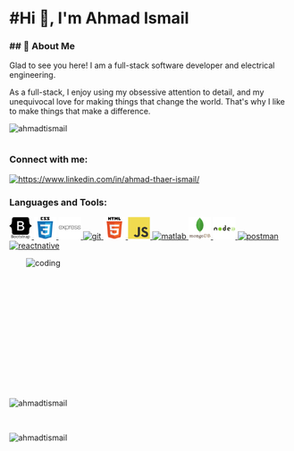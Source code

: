 <h1 style="align:center">#Hi 👋, I'm Ahmad Ismail</h1>
<h3 style="align:center">## 🚀 About Me</h3>
Glad to see you here!   
I am a full-stack software developer and electrical engineering.

As a full-stack, I enjoy using my obsessive attention to detail, and my unequivocal love for making things that change the world. That's why I like to make things that make a difference.

<p style="align:left"> <img src="https://komarev.com/ghpvc/?username=ahmadtismail&label=Profile%20views&color=0e75b6&style=flat" alt="ahmadtismail" /> </p>

<div style="display:flex; flex-wrap: wrap;">

<div>
<h3 style="align:left">Connect with me:</h3>
<p style="align:left">
<a href="https://www.linkedin.com/in/ahmad-thaer-ismail/" target="blank"><img style="align:left" src="https://raw.githubusercontent.com/rahuldkjain/github-profile-readme-generator/master/src/images/icons/Social/linked-in-alt.svg" alt="https://www.linkedin.com/in/ahmad-thaer-ismail/" height="30" width="40" /></a>
</p>

<h3 style="align:left">Languages and Tools:</h3>
<p style="align:left"> <a href="https://getbootstrap.com" target="_blank" rel="noreferrer"> <img src="https://raw.githubusercontent.com/devicons/devicon/master/icons/bootstrap/bootstrap-plain-wordmark.svg" alt="bootstrap" width="40" height="40"/> </a> <a href="https://www.w3schools.com/css/" target="_blank" rel="noreferrer"> <img src="https://raw.githubusercontent.com/devicons/devicon/master/icons/css3/css3-original-wordmark.svg" alt="css3" width="40" height="40"/> </a> <a href="https://expressjs.com" target="_blank" rel="noreferrer"> <img src="https://raw.githubusercontent.com/devicons/devicon/master/icons/express/express-original-wordmark.svg" alt="express" width="40" height="40"/> </a> <a href="https://git-scm.com/" target="_blank" rel="noreferrer"> <img src="https://www.vectorlogo.zone/logos/git-scm/git-scm-icon.svg" alt="git" width="40" height="40"/> </a> <a href="https://www.w3.org/html/" target="_blank" rel="noreferrer"> <img src="https://raw.githubusercontent.com/devicons/devicon/master/icons/html5/html5-original-wordmark.svg" alt="html5" width="40" height="40"/> </a> <a href="https://developer.mozilla.org/en-US/docs/Web/JavaScript" target="_blank" rel="noreferrer"> <img src="https://raw.githubusercontent.com/devicons/devicon/master/icons/javascript/javascript-original.svg" alt="javascript" width="40" height="40"/> </a> <a href="https://www.mathworks.com/" target="_blank" rel="noreferrer"> <img src="https://upload.wikimedia.org/wikipedia/commons/2/21/Matlab_Logo.png" alt="matlab" width="40" height="40"/> </a> <a href="https://www.mongodb.com/" target="_blank" rel="noreferrer"> <img src="https://raw.githubusercontent.com/devicons/devicon/master/icons/mongodb/mongodb-original-wordmark.svg" alt="mongodb" width="40" height="40"/> </a> <a href="https://nodejs.org" target="_blank" rel="noreferrer"> <img src="https://raw.githubusercontent.com/devicons/devicon/master/icons/nodejs/nodejs-original-wordmark.svg" alt="nodejs" width="40" height="40"/> </a> <a href="https://postman.com" target="_blank" rel="noreferrer"> <img src="https://www.vectorlogo.zone/logos/getpostman/getpostman-icon.svg" alt="postman" width="40" height="40"/> </a> <a href="https://reactnative.dev/" target="_blank" rel="noreferrer"> <img src="https://reactnative.dev/img/header_logo.svg" alt="reactnative" width="40" height="40"/> </a> </p>
</div>
<div style="display:flex; justify-content:center;margin-left:30px">

<img src="https://cdn.dribbble.com/users/2131993/screenshots/4948736/media/45dceb640723d72436c427add7966cf8.gif" alt="coding"  height="220">
</div>
</div>
<br style=" margin-top:300px"/>

<p><img  style="align:center" src="https://github-readme-stats.vercel.app/api?username=ahmadtismail&show_icons=true&locale=en"  width="340" alt="ahmadtismail" /></p>
<br/>
<p><img style="align:center" src="https://github-readme-streak-stats.herokuapp.com/?user=ahmadtismail&" alt="ahmadtismail" width="340" /></p>
